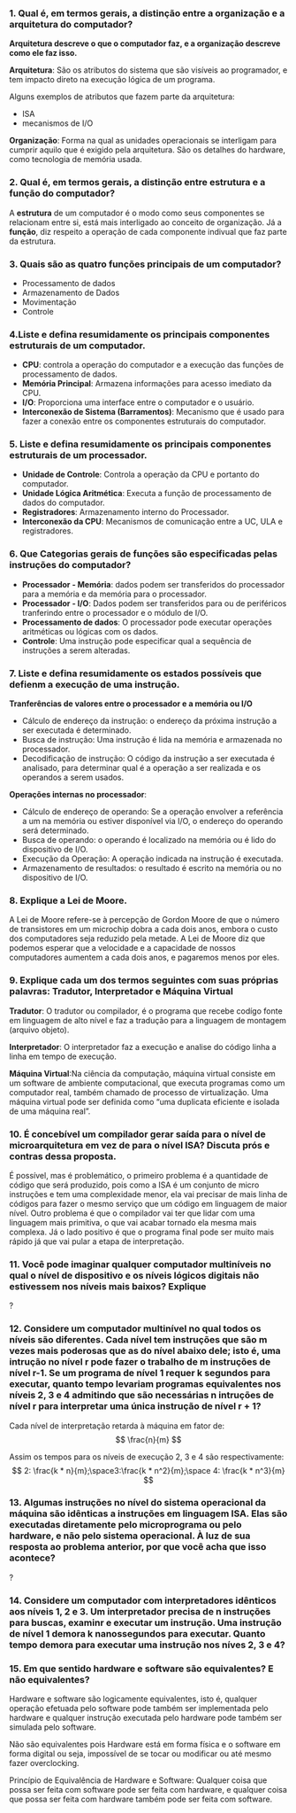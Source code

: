 ### 1. Qual é, em termos gerais, a distinção entre a organização e a arquitetura do computador?

**Arquitetura descreve o que o computador faz, e a organização descreve como ele faz isso.**

**Arquitetura**: São os atributos do sistema que são visíveis ao programador, e tem impacto direto na execução lógica de um programa.

Alguns exemplos de atributos que fazem parte da arquitetura:
- ISA
- mecanismos de I/O

**Organização**: Forma na qual as unidades operacionais se interligam para cumprir aquilo que é exigido pela arquitetura. São os detalhes do hardware, como tecnologia de memória usada.


### 2. Qual é, em termos gerais, a distinção entre estrutura e a função do computador?

A **estrutura** de um computador é o modo como seus componentes se relacionam entre si, está mais interligado ao conceito de organização. Já a **função**, diz respeito a operação de cada componente indivual que faz parte da estrutura.

### 3. Quais são as quatro funções principais de um computador?
- Processamento de dados
- Armazenamento de Dados
- Movimentação
- Controle

### 4.Liste e defina resumidamente os principais componentes estruturais de um computador.

- **CPU**: controla a operação do computador e a execução das funções de processamento de dados.
- **Memória Principal**: Armazena informações para acesso imediato da CPU.
- **I/O**: Proporciona uma interface entre o computador e o usuário.
- **Interconexão de Sistema (Barramentos)**: Mecanismo que é usado para fazer a conexão entre os componentes estruturais do computador.

### 5. Liste e defina resumidamente os principais componentes estruturais de um processador.

- **Unidade de Controle**: Controla a operação da CPU e portanto do computador.
- **Unidade Lógica Aritmética**: Executa a função de processamento de dados do computador.
- **Registradores**: Armazenamento interno do Processador.
- **Interconexão da CPU**: Mecanismos de comunicação entre a UC, ULA e registradores.

### 6. Que Categorias gerais de funções são especificadas pelas instruções do computador?

- **Processador - Memória**: dados podem ser transferidos do processador para a memória e da memória para o processador.
- **Processador - I/O**: Dados podem ser transferidos para ou de periféricos tranferindo entre o processador e o módulo de I/O.
- **Processamento de dados**: O processador pode executar operações aritméticas ou lógicas com os dados.
- **Controle**: Uma instrução pode especificar qual a sequência de instruções a serem alteradas.

### 7. Liste e defina resumidamente os estados possíveis que defienm a execução de uma instrução.
**Tranferências de valores entre o processador e a memória ou I/O**
- Cálculo de endereço da instrução: o endereço da próxima instrução a ser executada é determinado.
- Busca de instrução: Uma instrução é lida na memória e armazenada no processador.
- Decodificação de instrução: O código da instrução a ser executada é analisado, para determinar qual é a operação a ser realizada e os operandos a serem usados.

**Operações internas no processador**:
- Cálculo de endereço de operando: Se a operação envolver a referência a um  na memória ou estiver disponível via I/O, o endereço do operando será determinado.
- Busca de operando: o operando é localizado na memória ou é lido do dispositivo de I/O.
- Execução da Operação: A operação indicada na instrução é executada.
- Armazenamento de resultados: o resultado é escrito na memória ou no dispositivo de I/O.

### 8. Explique a Lei de Moore.
A Lei de Moore refere-se à percepção de Gordon Moore de que o número de transistores em um microchip dobra a cada dois anos, embora o custo dos computadores seja reduzido pela metade. A Lei de Moore diz que podemos esperar que a velocidade e a capacidade de nossos computadores aumentem a cada dois anos, e pagaremos menos por eles.

### 9. Explique cada um dos termos seguintes com suas próprias palavras: Tradutor, Interpretador e Máquina Virtual

**Tradutor**: O tradutor ou compilador, é o programa que recebe codígo fonte em linguagem de alto nível e faz a tradução para a linguagem de montagem (arquivo objeto).

**Interpretador**: O interpretador faz a execução e analise do código linha a linha em tempo de execução.

**Máquina Virtual**:Na ciência da computação, máquina virtual consiste em um software de ambiente computacional, que executa programas como um computador real, também chamado de processo de virtualização. Uma máquina virtual pode ser definida como “uma duplicata eficiente e isolada de uma máquina real”.

### 10. É concebível um compilador gerar saída para o nível de microarquitetura em vez de para o nível ISA? Discuta prós e contras dessa proposta.
É possível, mas é problemático, o primeiro problema é a quantidade de código que será produzido, pois como a ISA é um conjunto de micro instruções e tem uma complexidade menor, ela vai precisar de mais linha de códigos para fazer o mesmo serviço que um código em linguagem de maior nível. Outro problema é que o compilador vai ter que lidar com uma linguagem mais primitiva, o que vai acabar tornado ela mesma mais complexa. Já o lado positivo é que o programa final pode ser muito mais rápido já que vai pular a etapa de interpretação.

### 11. Você pode imaginar qualquer computador multiníveis no qual o nível de dispositivo e os níveis lógicos digitais não estivessem nos níveis mais baixos? Explique

?

### 12. Considere um computador multinível no qual todos os níveis são diferentes. Cada nível tem instruções que são m vezes mais poderosas que as do nível abaixo dele; isto é, uma intrução no nível r pode fazer o trabalho de m instruções de nível r-1. Se um programa de nível 1 requer k segundos para executar, quanto tempo levariam programas equivalentes nos níveis 2, 3 e 4 admitindo que são necessárias n intruções de nível r para interpretar uma única instrução de nível r + 1?
Cada nível de interpretação retarda à máquina em fator de:
$$
\frac{n}{m}
$$

Assim os tempos para os níveis de execução 2, 3 e 4 são respectivamente:
$$
2: \frac{k * n}{m};\space3:\frac{k * n^2}{m};\space 4: \frac{k * n^3}{m}
$$

### 13. Algumas instruções no nível do sistema operacional da máquina são idênticas a instruções em linguagem ISA. Elas são executadas diretamente pelo microprograma ou pelo hardware, e não pelo sistema operacional. À luz de sua resposta ao problema anterior, por que você acha que isso acontece?
?

### 14. Considere um computador com interpretadores idênticos aos níveis 1, 2 e 3. Um interpretador precisa de n instruções para buscas, examinr e executar um instrução. Uma instrução de nível 1 demora k nanossegundos para executar. Quanto tempo demora para executar uma instrução nos níves 2, 3 e 4?

### 15. Em que sentido hardware e software são equivalentes? E não equivalentes?

Hardware e software são logicamente equivalentes, isto é, qualquer operação efetuada pelo software pode também ser implementada pelo hardware e qualquer instrução executada pelo hardware pode também ser simulada pelo software.

Não são equivalentes pois Hardware está em forma física e o software em forma digital ou seja, impossível de se tocar ou modificar ou até mesmo fazer overclocking.

Princípio de Equivalência de Hardware e Software: Qualquer coisa que 
possa ser feita com software pode ser feita com hardware, e qualquer coisa 
que possa ser feita com hardware também pode ser feita com software.
